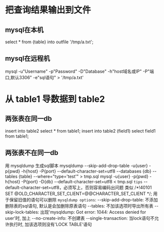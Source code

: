 # 把查询结果输出到文件
## mysql在本机
select * from {table} into outfile '/tmp/a.txt';
## mysql在远程机
mysql -u"Username" -p"Password" -D"Database" -h"host域名或IP" -P"端口,默认3306" -e"sql语句" > '/tmp/a.txt'


# 从 table1 导数据到 table2
## 两张表在同一db
insert into table2 select * from table1;
insert into table2 (field1) select field1 from table1;
## 两张表不在同一db
用 mysqldump 生成sql脚本
mysqldump --skip-add-drop-table -u{user} -p{pwd} -h{host} -P{port} --default-character-set=utf8 --databases {db} --tables {table} --where="type='test'" > tmp.sql
mysql -u{user} -p{pwd} -h{host} -P{port} -D{db} --default-character-set=utf8 < tmp.sql
`tips`
	--default-character-set=utf8，必须写上，否则容易编码出问题
	类似 /*!40101 SET @OLD_CHARACTER_SET_CLIENT=@@CHARACTER_SET_CLIENT */; 用于保留旧值的语句可以删除
`mysqldump options`:
	--skip-add-drop-table:    不添加删除表的sql语句, 默认是会加删除原表语句
	--tables:                 不加该选项时导出所有表
	--skip-lock-tables:       出现'mysqldump: Got error: 1044: Access denied for user'时, 加上
	--no-create-info:         不创建表
	--single-transaction:     当lock语句不允许执行时, 加该选项则没有'LOCK TABLE'语句